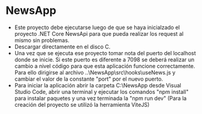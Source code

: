 # NewsApp

- Este proyecto debe ejecutarse luego de que se haya inicialzado el proyecto .NET Core NewsApi para que pueda realizar los request al mismo sin problemas.
- Descargar directamente en el disco C.
- Una vez que se ejecuta ese proyecto tomar nota del puerto del localhost donde se inicie. Si este puerto es diferente a 7098 se deberá realizar un cambio a nivel código para que esta aplicación funcione correctamente. Para ello dirigirse al archivo ..\NewsApp\src\hooks\useNews.js y cambiar el valor de la constante "port" por el nuevo puerto.
- Para iniciar la aplicación abrir la carpeta C:\NewsApp desde Visual Studio Code, abrir una terminal y ejecutar los comandos "npm install" para instalar paquetes y una vez terminada la "npm run dev" (Para la creación del proyecto se utilizó la herramienta ViteJS)
